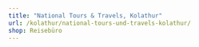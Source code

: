 ```yaml
---
title: "National Tours & Travels, Kolathur"
url: /kolathur/national-tours-und-travels-kolathur/
shop: Reisebüro
---
```

